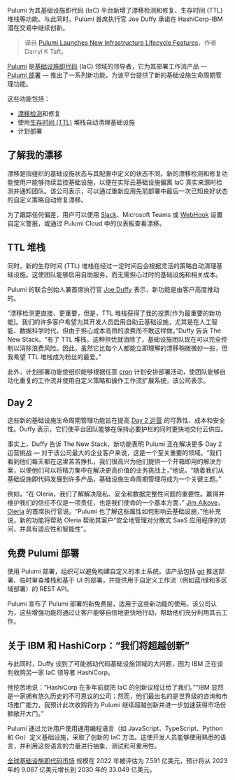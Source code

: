 
<!--
title: Pulumi推出新的基础设施生命周期功能
cover: https://cdn.thenewstack.io/media/2024/04/5e950cc6-walter-frehner-i2wcssuw-pi-unsplash.jpg
-->

Pulumi 为其基础设施即代码 (IaC) 平台新增了漂移检测和修复、生存时间 (TTL) 堆栈等功能。与此同时，Pulumi 首席执行官 Joe Duffy 承诺在 HashiCorp-IBM 潜在交易中继续创新。

> 译自 [Pulumi Launches New Infrastructure Lifecycle Features](https://thenewstack.io/pulumi-launches-new-infrastructure-lifecycle-features/)，作者 Darryl K Taft。

[Pulumi](https://www.pulumi.com/) 是[基础设施即代码](https://thenewstack.io/infrastructure-as-code-the-ultimate-guide/) (IaC) 领域的领导者，它为其部署工作流产品 — [Pulumi 部署](https://thenewstack.io/pulumi-introduces-one-click-deployments/) — 推出了一系列新功能，为该平台提供了新的基础设施生命周期管理功能。

这些功能包括：

- [漂移检测](https://thenewstack.io/how-drift-detection-and-iac-help-maintain-a-secure-infrastructure/)和修复
- 使用[生存时间 (TTL)](https://www.techtarget.com/searchnetworking/definition/time-to-live) 堆栈自动清理基础设施
- 计划部署

## 了解我的漂移

漂移是指组织的基础设施状态与其配置中定义的状态不同。新的漂移检测和修复功能使用户能够持续监控基础设施，以便在实际云基础设施偏离 IaC 真实来源时检测并通知团队。该公司表示，可以通过重新应用先前部署中最后一次已知良好状态的自定义策略自动修复漂移。

为了跟踪任何偏差，用户可以使用 [Slack](https://thenewstack.io/slacks-new-dev-portal-offers-ci-cd-python-javascript-aids/)、Microsoft Teams 或 [WebHook](https://thenewstack.io/new-open-source-standard-brings-consistency-to-webhooks/) 设置自定义警报，或通过 Pulumi Cloud 中的仪表板查看漂移。

## TTL 堆栈

同时，新的生存时间 (TTL) 堆栈在经过一定时间后会根据灵活的策略自动清理基础设施。这使团队能够启用自助服务，而无需担心过时的基础设施和相关成本。

Pulumi 的联合创始人兼首席执行官 [Joe Duffy](https://www.linkedin.com/in/joejduffy/) 表示，新功能是由客户高度推动的。

“漂移检测更直接、更重要，但是，TTL 堆栈获得了我的投票[作为最重要的新功能]。我们的许多客户希望为其开发人员启用自助云基础设施，尤其是在人工智能、数据科学时代，但由于担心成本高昂的浪费而不敢这样做，”Duffy 告诉 The New Stack。“有了 TTL 堆栈，这种担忧就消除了，基础设施团队现在可以完全控制以消除浪费风险。因此，虽然它比每个人都能立即理解的漂移稍微微妙一些，但我希望 TTL 堆栈成为粉丝的最爱。”

此外，计划部署功能使组织能够根据任意 [cron](https://thenewstack.io/move-your-cron-jobs-to-serverless-in-3-steps/) 计划安排部署活动，使团队能够自动化重复的工作流并使用自定义策略和操作工作流扩展系统，该公司表示。

## Day 2

这些新的基础设施生命周期管理功能旨在提高 [Day 2 运营](https://thenewstack.io/cloud-native-day-2-operations-why-this-begins-on-day-0/) 的可靠性、成本和安全性。Duffy 表示，它们使平台团队能够在保持必要护栏的同时更快地交付云供应。

事实上，Duffy 告诉 The New Stack，新功能表明 Pulumi 正在解决更多 Day 2 运营挑战 — 对于该公司最大的企业客户来说，这是一个至关重要的领域。“我们看到他们每天都在这里苦苦挣扎，我们很高兴为他们提供一个开箱即用的解决方案，以便他们可以将精力集中在解决更高价值的业务挑战上，”他说。“随着我们从基础设施即代码发展到许多产品，基础设施生命周期管理将成为一个关键主题。”

例如，“在 Oleria，我们了解解决隐私、安全和数据完整性问题的重要性。赢得并维护我们的信任不仅是一项责任，也是我们使命的一个基本方面，” [Jim Alkove](https://www.linkedin.com/in/jalkove/)，[Oleria](https://www.oleria.com/company) 的首席执行官说。“Pulumi 也了解这些属性如何影响云基础设施，”他补充说，新的功能将帮助 Oleria 帮助其客户“安全地管理对分散式 SaaS 应用程序的访问，并具有适应性和智能性”。

## 免费 Pulumi 部署

使用 Pulumi 部署，组织可以避免构建自定义的本土系统。该产品包括 [git](https://thenewstack.io/git-at-15-how-git-changed-the-way-we-code/) 推送部署、临时审查堆栈和基于 UI 的部署，并提供用于自定义工作流（例如蓝/绿和多区域部署）的 REST API。

Pulumi 宣布了 Pulumi 部署的新免费层，适用于这些新功能的使用。该公司认为，这些增强功能将通过让客户能够自信地更快地行动，帮助他们充分利用其云工作。

## 关于 IBM 和 HashiCorp：“我们将超越创新”

与此同时，Duffy 谈到了可能撼动代码基础设施领域的大问题，因为 IBM 正在谈判收购另一家 IaC 领导者 HashiCorp。

他挖苦地说：“HashiCorp 在多年前就把 IaC 的创新议程让给了我们。”“IBM 显然是一家拥有悠久历史的不可思议的公司；然而，他们最出名的是世界级的咨询和市场推广能力，我预计此次收购将为 Pulumi 继续超越创新并进一步加速获得市场份额敞开大门。”

Pulumi 通过允许用户使用通用编程语言（如 JavaScript、TypeScript、Python 和 Go）定义基础设施，采取了创新的 IaC 方法。这使开发人员能够使用熟悉的语言，并利用这些语言的力量进行抽象、测试和可重用性。

[全球基础设施即代码市场](https://www.fortunebusinessinsights.com/infrastructure-as-code-market-108777) 规模在 2022 年被评估为 7.591 亿美元，预计将从 2023 年的 9.087 亿美元增长到 2030 年的 33.049 亿美元。
